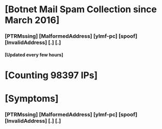 # [Botnet Mail Spam Collection since March 2016]
### [PTRMssing] [MalformedAddress] [ylmf-pc] [spoof] [InvalidAddress] [.] [.]
#### [Updated every few hours]

# [Counting 98397 IPs]

# [Symptoms] 
###   [PTRMssing] [MalformedAddress] [ylmf-pc] [spoof] [InvalidAddress] [.] [.]
